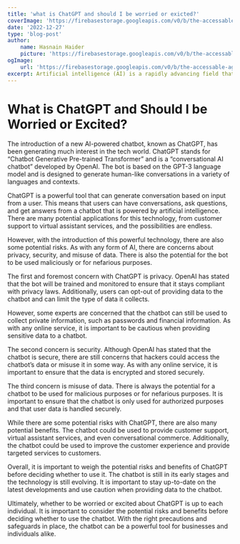 ```yaml
---
title: 'what is ChatGPT and should I be worried or exicted?'
coverImage: 'https://firebasestorage.googleapis.com/v0/b/the-accessable-agency.appspot.com/o/assets%2Fposts%2Fhaha2663_artificial_intelligence_and_machine_learning_a9064c6d-a7a8-4010-b30c-5ed640511fab.png?alt=media&token=aeae3f4d-1785-4a75-9c4c-6799e3475fb2'
date: '2022-12-27'
type: 'blog-post'
author:
    name: Hasnain Haider
    picture: 'https://firebasestorage.googleapis.com/v0/b/the-accessable-agency.appspot.com/o/assets%2Flogo%2FJust%20logo.svg?alt=media&token=bc318c06-6374-4f40-8d44-5979da7b715a'
ogImage:
    url: 'https://firebasestorage.googleapis.com/v0/b/the-accessable-agency.appspot.com/o/assets%2Fposts%2Fhaha2663_artificial_intelligence_and_machine_learning_a9064c6d-a7a8-4010-b30c-5ed640511fab.png?alt=media&token=aeae3f4d-1785-4a75-9c4c-6799e3475fb2'
excerpt: Artificial intelligence (AI) is a rapidly advancing field that aims to create intelligent machines that can think
---
```



# What is ChatGPT and Should I be Worried or Excited?

The introduction of a new AI-powered chatbot, known as ChatGPT, has been generating much interest in the tech world. ChatGPT stands for “Chatbot Generative Pre-trained Transformer” and is a “conversational AI chatbot” developed by OpenAI. The bot is based on the GPT-3 language model and is designed to generate human-like conversations in a variety of languages and contexts.

ChatGPT is a powerful tool that can generate conversation based on input from a user. This means that users can have conversations, ask questions, and get answers from a chatbot that is powered by artificial intelligence. There are many potential applications for this technology, from customer support to virtual assistant services, and the possibilities are endless.

However, with the introduction of this powerful technology, there are also some potential risks. As with any form of AI, there are concerns about privacy, security, and misuse of data. There is also the potential for the bot to be used maliciously or for nefarious purposes.

The first and foremost concern with ChatGPT is privacy. OpenAI has stated that the bot will be trained and monitored to ensure that it stays compliant with privacy laws. Additionally, users can opt-out of providing data to the chatbot and can limit the type of data it collects.

However, some experts are concerned that the chatbot can still be used to collect private information, such as passwords and financial information. As with any online service, it is important to be cautious when providing sensitive data to a chatbot.

The second concern is security. Although OpenAI has stated that the chatbot is secure, there are still concerns that hackers could access the chatbot’s data or misuse it in some way. As with any online service, it is important to ensure that the data is encrypted and stored securely.

The third concern is misuse of data. There is always the potential for a chatbot to be used for malicious purposes or for nefarious purposes. It is important to ensure that the chatbot is only used for authorized purposes and that user data is handled securely.

While there are some potential risks with ChatGPT, there are also many potential benefits. The chatbot could be used to provide customer support, virtual assistant services, and even conversational commerce. Additionally, the chatbot could be used to improve the customer experience and provide targeted services to customers.

Overall, it is important to weigh the potential risks and benefits of ChatGPT before deciding whether to use it. The chatbot is still in its early stages and the technology is still evolving. It is important to stay up-to-date on the latest developments and use caution when providing data to the chatbot.

Ultimately, whether to be worried or excited about ChatGPT is up to each individual. It is important to consider the potential risks and benefits before deciding whether to use the chatbot. With the right precautions and safeguards in place, the chatbot can be a powerful tool for businesses and individuals alike.